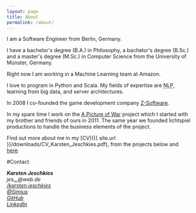 ```yaml
---
layout: page
title: About
permalink: /about/
---
```


I am a Software Engineer from Berlin, Germany.

I have a bachelor's degree (B.A.) in Philosophy, a bachelor's degree (B.Sc.) and a master's degree (M.Sc.) in Computer Science from the University of Münster, Germany.

Right now I am working in a Machine Learning team at Amazon.

I love to program in Python and Scala. My fields of expertise are <abbr title="Natural Language Processing" class="initialism">NLP</abbr>, learning from big data, and server architectures.

In 2008 I co-founded the game development company [Z-Software](http://www.z-software.net).

In my spare time I work on the [A Picture of War](http://www.apictureofwar.org) project which I started with my brother and friends of ours in 2011. The same year we founded lichtspiel productions to handle the business elements of the project.

Find out more about me in my [CV]({{ site.url }}/downloads/CV_Karsten_Jeschkies.pdf), from the projects below and [here](http://blackmagiclabs.com/gitlist/).

#Contact

<address id="contact" class="well">
  <strong>Karsten Jeschkies</strong><br>
  <div>jes<a href="http://www.google.com/recaptcha/mailhide/d?k=01-mcpMu8_pv1L2mbmOPiPKg==&amp;c=MFLIUljqB4JrpVJn27DVJQ==" onclick="window.open('http://www.google.com/recaptcha/mailhide/d?k\07501-mcpMu8_pv1L2mbmOPiPKg\75\75\46c\75MFLIUljqB4JrpVJn27DVJQ\75\075', '', 'toolbar=0,scrollbars=0,location=0,statusbar=0,menubar=0,resizable=0,width=500,height=300'); return false;" title="Reveal this e-mail address">...</a>@web.de</div>
  <div><a href="https://www.facebook.com/karsten.jeschkies">/karsten.jeschkies</a></div>
  <div><a href="https://twitter.com/Simius">@Simius</a></div>
  <div><a href="https://github.com/blacklab">GitHub</a></div>
  <div><a href="http://www.linkedin.com/pub/karsten-jeschkies/36/50/a73">LinkedIn</a></div>
</address>
